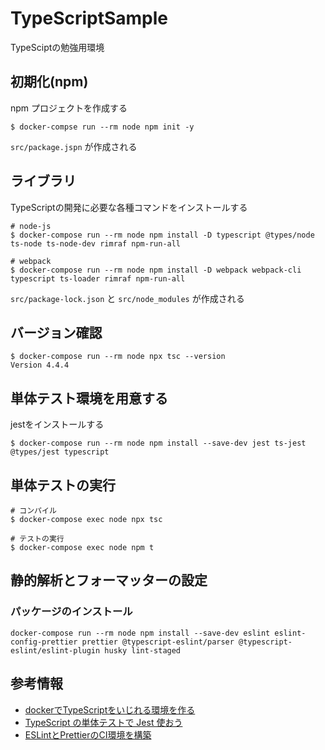 # TypeScriptSample
TypeSciptの勉強用環境

## 初期化(npm)

npm プロジェクトを作成する

```
$ docker-compse run --rm node npm init -y
```

`src/package.jspn` が作成される

## ライブラリ

TypeScriptの開発に必要な各種コマンドをインストールする

```
# node-js
$ docker-compose run --rm node npm install -D typescript @types/node ts-node ts-node-dev rimraf npm-run-all

# webpack
$ docker-compose run --rm node npm install -D webpack webpack-cli typescript ts-loader rimraf npm-run-all
```
`src/package-lock.json` と `src/node_modules` が作成される

## バージョン確認

```
$ docker-compose run --rm node npx tsc --version
Version 4.4.4
```

## 単体テスト環境を用意する

jestをインストールする

```
$ docker-compose run --rm node npm install --save-dev jest ts-jest @types/jest typescript
```

## 単体テストの実行

```
# コンパイル
$ docker-compose exec node npx tsc

# テストの実行
$ docker-compose exec node npm t
```

## 静的解析とフォーマッターの設定
### パッケージのインストール

`docker-compose run --rm node npm install --save-dev eslint eslint-config-prettier prettier @typescript-eslint/parser @typescript-eslint/eslint-plugin husky lint-staged`
## 参考情報

- [dockerでTypeScriptをいじれる環境を作る](https://qiita.com/reflet/items/538753d5dcf3560567a9)
- [TypeScript の単体テストで Jest 使おう](https://qiita.com/okazuki/items/991a068892e946531612)
- [ESLintとPrettierのCI環境を構築](https://github.com/deatiger/ts-basic-demo)
